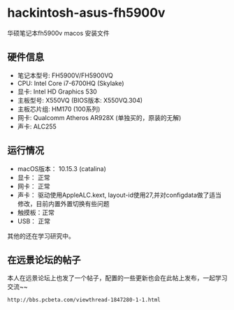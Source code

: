 # hackintosh-asus-fh5900v
华硕笔记本fh5900v macos 安装文件

## 硬件信息
* 笔记本型号: FH5900V/FH5900VQ
* CPU: Intel Core i7-6700HQ (Skylake)
* 显卡: Intel HD Graphics 530
* 主板型号: X550VQ (BIOS版本: X550VQ.304)
* 主板芯片组: HM170 (100系列)
* 网卡: Qualcomm Atheros AR928X (单独买的，原装的无解)
* 声卡: ALC255

## 运行情况
* macOS版本： 10.15.3 (catalina)
* 显卡： 正常
* 网卡： 正常
* 声卡： 驱动使用AppleALC.kext, layout-id使用27,并对configdata做了适当修改，目前内置外置切换有些问题
* 触摸板：正常
* USB： 正常

其他的还在学习研究中。


## 在远景论坛的帖子
本人在远景论坛上也发了一个帖子，配置的一些更新也会在此帖上发布，一起学习交流~~
```
http://bbs.pcbeta.com/viewthread-1847280-1-1.html
```
